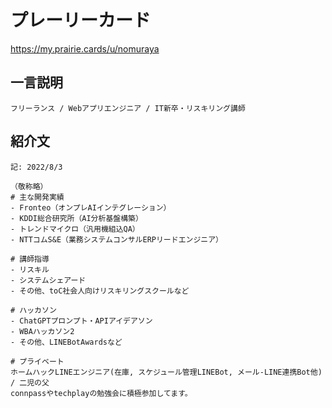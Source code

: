 # プレーリーカード
https://my.prairie.cards/u/nomuraya

## 一言説明
`フリーランス / Webアプリエンジニア / IT新卒・リスキリング講師`

## 紹介文
```
記: 2022/8/3

（敬称略）
# 主な開発実績
- Fronteo（オンプレAIインテグレーション）
- KDDI総合研究所（AI分析基盤構築）
- トレンドマイクロ（汎用機組込QA）
- NTTコムS&E（業務システムコンサルERPリードエンジニア）

# 講師指導
- リスキル
- システムシェアード
- その他、toC社会人向けリスキリングスクールなど

# ハッカソン
- ChatGPTプロンプト・APIアイデアソン
- WBAハッカソン2
- その他、LINEBotAwardsなど

# プライベート
ホームハックLINEエンジニア(在庫, スケジュール管理LINEBot, メール-LINE連携Bot他) / 二児の父
connpassやtechplayの勉強会に積極参加してます。
```
